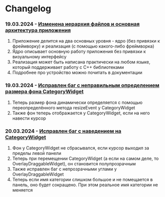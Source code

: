 # Changelog

### 19.03.2024 - [Изменена иерархия файлов и основная архитектура приложения](https://github.com/DangeL187/CandyPane/commit/79d07cbea3c8ce65190504a02e9de14586cd29a2)
1. Приложение делится на два основных уровня - ядро (без привязки к фреймворку) и реализация (с помощью какого-либо фреймворка)
2. Ядро описывает основную работу приложения без привязки к визуальному интерфейсу
3. Реализация может быть написана практически на любом языке, который поддерживает работу с C++ библиотеками
4. Подробнее про устройство можно почитать в документации
### 19.03.2024 - [Исправлен баг с неправильным определением размера фона CategoryWidget](https://github.com/DangeL187/CandyPane/commit/da699ed93f07bb7b9d5b6e960d0db3b7fc8c2db6)
1. Теперь размер фона динамически определяется с помощью переопределённого метода resizeEvent у CategoryWidget
2. Также фон теперь отображается у CategoryWidget, если на него навести курсор
### 20.03.2024 - [Исправлен баг с наведением на CategoryWidget](https://github.com/DangeL187/CandyPane/commit/5495a9f57fd87430ee21400b41fd367318088147)
1. Фон у CategoryWidget не сбрасывался, если курсор выходил за пределы левой панели
2. Теперь при перемещении CategoryWidget (а если на самом деле, то OverlayDraggableWidget), он становится полупрозрачным
3. Также исправлен баг с непрозрачными углами у OverlayDraggableWidget
4. Теперь если имя категории слишком большое и не помещается в панель, оно будет сокращено. При этом реальное имя категории не меняется
